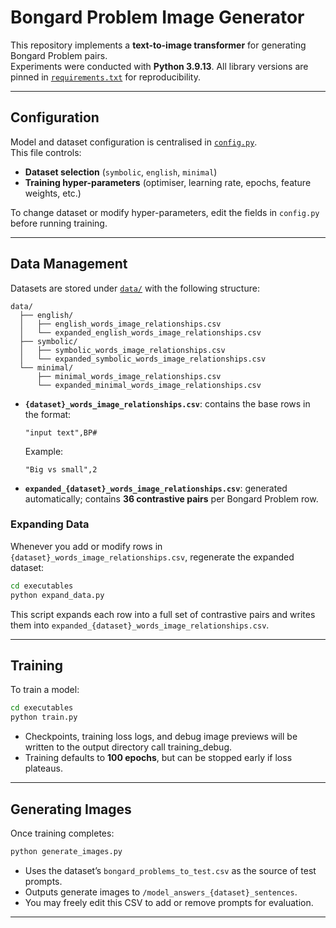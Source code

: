 # Bongard Problem Image Generator

This repository implements a **text-to-image transformer** for generating Bongard Problem pairs.  
Experiments were conducted with **Python 3.9.13**. All library versions are pinned in [`requirements.txt`](./requirements.txt) for reproducibility.

---

## Configuration

Model and dataset configuration is centralised in [`config.py`](./config.py).  
This file controls:

- **Dataset selection** (`symbolic`, `english`, `minimal`)  
- **Training hyper-parameters** (optimiser, learning rate, epochs, feature weights, etc.)  

To change dataset or modify hyper-parameters, edit the fields in `config.py` before running training.

---

## Data Management

Datasets are stored under [`data/`](./data/) with the following structure:

```
data/
  ├── english/
  │   ├── english_words_image_relationships.csv
  │   └── expanded_english_words_image_relationships.csv
  ├── symbolic/
  │   ├── symbolic_words_image_relationships.csv
  │   └── expanded_symbolic_words_image_relationships.csv
  └── minimal/
      ├── minimal_words_image_relationships.csv
      └── expanded_minimal_words_image_relationships.csv
```

- **`{dataset}_words_image_relationships.csv`**: contains the base rows in the format:
  ```
  "input text",BP#
  ```
  Example:
  ```
  "Big vs small",2
  ```

- **`expanded_{dataset}_words_image_relationships.csv`**: generated automatically; contains **36 contrastive pairs** per Bongard Problem row.

### Expanding Data
Whenever you add or modify rows in `{dataset}_words_image_relationships.csv`, regenerate the expanded dataset:

```bash
cd executables
python expand_data.py
```

This script expands each row into a full set of contrastive pairs and writes them into `expanded_{dataset}_words_image_relationships.csv`.

---

## Training

To train a model:

```bash
cd executables
python train.py
```

- Checkpoints, training loss logs, and debug image previews will be written to the output directory call training_debug.  
- Training defaults to **100 epochs**, but can be stopped early if loss plateaus.  

---

## Generating Images

Once training completes:

```bash
python generate_images.py
```

- Uses the dataset’s `bongard_problems_to_test.csv` as the source of test prompts.  
- Outputs generate images to `/model_answers_{dataset}_sentences`.  
- You may freely edit this CSV to add or remove prompts for evaluation.  

---